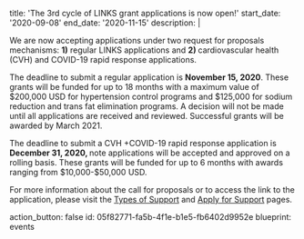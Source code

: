 title: 'The 3rd cycle of LINKS grant applications is now open!'
start_date: '2020-09-08'
end_date: '2020-11-15'
description: |
  <p>We are now accepting applications under two request for proposals mechanisms: <strong>1)</strong> regular LINKS applications and <strong>2) </strong>cardiovascular health (CVH) and COVID-19 rapid response applications.
  </p>
  <p>The deadline to submit a regular application is <strong>November 15, 2020</strong>. These grants will be funded for up to 18 months with a maximum value of $200,000 USD for hypertension control programs and $125,000 for sodium reduction and trans fat elimination programs. A decision will not be made until all applications are received and reviewed. Successful grants will be awarded by March 2021.
  </p>
  <p>The deadline to submit a CVH +COVID-19 rapid response application is <strong>December 31, 2020, </strong>note applications will be accepted and approved on a rolling basis. These grants will be funded for up to 6 months with awards ranging from $10,000-$50,000 USD.
  </p>
  <p>For more information about the call for proposals or to access the link to the application, please visit the <a href="https://linkscommunity.org/members/types-of-support">Types of Support</a> and <a href="https://linkscommunity.org/members/apply-for-support">Apply for Support</a> pages.
  </p>
action_button: false
id: 05f82771-fa5b-4f1e-b1e5-fb6402d9952e
blueprint: events
